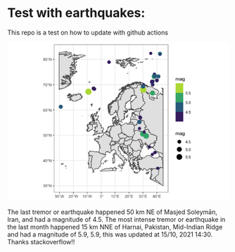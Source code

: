 <!-- README.md is generated from README.Rmd. Please edit that file -->

Test with earthquakes:
======================

This repo is a test on how to update with github actions

![](man/figures/README-unnamed-chunk-2-1.png)

The last tremor or earthquake happened 50 km NE of Masjed Soleymān,
Iran, and had a magnitude of 4.5. The most intense tremor or earthquake
in the last month happened 15 km NNE of Harnai, Pakistan, Mid-Indian
Ridge and had a magnitude of 5.9, 5.9, this was updated at 15/10, 2021
14:30. Thanks stackoverflow!!
